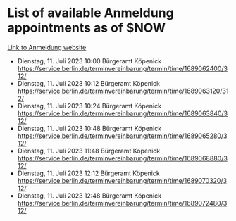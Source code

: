 # List of available Anmeldung appointments as of $NOW
[Link to Anmeldung website](https://service.berlin.de/terminvereinbarung/termin/tag.php?termin=1&anliegen[]=120686&dienstleisterlist=122210,122217,327316,122219,327312,122227,327314,122231,327346,122243,327348,122254,122252,329742,122260,329745,122262,329748,122271,327278,122273,327274,122277,327276,330436,122280,327294,122282,327290,122284,327292,122291,327270,122285,327266,122286,327264,122296,327268,150230,329760,122297,327286,122294,327284,122312,329763,122314,329775,122304,327330,122311,327334,122309,327332,317869,122281,327352,122279,329772,122283,122276,327324,122274,327326,122267,329766,122246,327318,122251,327320,122257,327322,122208,327298,122226,327300&herkunft=http%3A%2F%2Fservice.berlin.de%2Fdienstleistung%2F120686%2F)
- Dienstag, 11. Juli 2023 10:00 Bürgeramt Köpenick https://service.berlin.de/terminvereinbarung/termin/time/1689062400/312/
- Dienstag, 11. Juli 2023 10:12 Bürgeramt Köpenick https://service.berlin.de/terminvereinbarung/termin/time/1689063120/312/
- Dienstag, 11. Juli 2023 10:24 Bürgeramt Köpenick https://service.berlin.de/terminvereinbarung/termin/time/1689063840/312/
- Dienstag, 11. Juli 2023 10:48 Bürgeramt Köpenick https://service.berlin.de/terminvereinbarung/termin/time/1689065280/312/
- Dienstag, 11. Juli 2023 11:48 Bürgeramt Köpenick https://service.berlin.de/terminvereinbarung/termin/time/1689068880/312/
- Dienstag, 11. Juli 2023 12:12 Bürgeramt Köpenick https://service.berlin.de/terminvereinbarung/termin/time/1689070320/312/
- Dienstag, 11. Juli 2023 12:48 Bürgeramt Köpenick https://service.berlin.de/terminvereinbarung/termin/time/1689072480/312/
